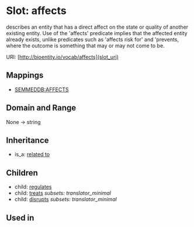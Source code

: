 # Slot: affects


describes an entity that has a direct affect on the state or quality of another existing entity. Use of the 'affects' predicate implies that the affected entity already exists, unlike predicates such as 'affects risk for' and 'prevents, where the outcome is something that may or may not come to be.

URI: [http://bioentity.io/vocab/affects](slot_uri)
## Mappings

 * [SEMMEDDB:AFFECTS](http://purl.obolibrary.org/obo/SEMMEDDB_AFFECTS)
## Domain and Range

None -> string
## Inheritance

 *  is_a: [related to](related_to.md)
## Children

 *  child: [regulates](regulates.md)
 *  child: [treats](treats.md) *subsets: translator_minimal*
 *  child: [disrupts](disrupts.md) *subsets: translator_minimal*
## Used in

